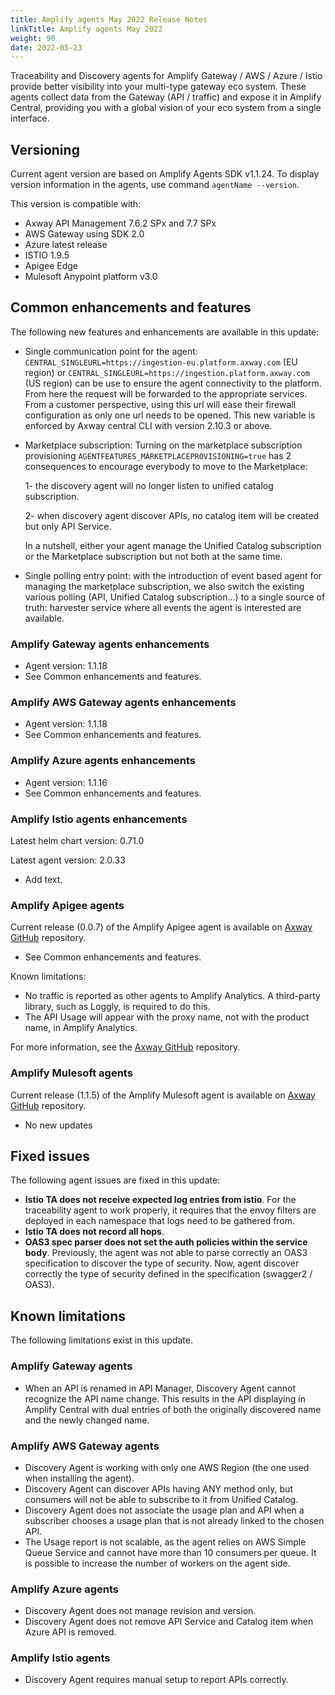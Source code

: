 ```yaml
---
title: Amplify agents May 2022 Release Notes
linkTitle: Amplify agents May 2022
weight: 90
date: 2022-05-23
---
```


Traceability and Discovery agents for Amplify Gateway / AWS / Azure / Istio provide better visibility into your multi-type gateway eco system. These agents collect data from the Gateway (API / traffic) and expose it in Amplify Central, providing you with a global vision of your eco system from a single interface.

## Versioning

Current agent version are based on Amplify Agents SDK v1.1.24.
To display version information in the agents, use command `agentName --version`.

This version is compatible with:

* Axway API Management 7.6.2 SPx and 7.7 SPx
* AWS Gateway using SDK 2.0
* Azure latest release
* ISTIO 1.9.5
* Apigee Edge
* Mulesoft Anypoint platform v3.0

## Common enhancements and features

The following new features and enhancements are available in this update:

* Single communication point for the agent: `CENTRAL_SINGLEURL=https://ingestion-eu.platform.axway.com` (EU region) or `CENTRAL_SINGLEURL=https://ingestion.platform.axway.com` (US region) can be use to ensure the agent connectivity to the platform. From here the request will be forwarded to the appropriate services. From a customer perspective, using this url will ease their firewall configuration as only one url needs to be opened.
This new variable is enforced by Axway central CLI with version 2.10.3 or above.
* Marketplace subscription: Turning on the marketplace subscription provisioning `AGENTFEATURES_MARKETPLACEPROVISIONING=true` has 2 consequences to encourage everybody to move to the Marketplace:

    1- the discovery agent will no longer listen to unified catalog subscription.

    2- when discovery agent discover APIs, no catalog item will be created but only API Service.

    In a nutshell, either your agent manage the Unified Catalog subscription or the Marketplace subscription but not both at the same time.
* Single polling entry point: with the introduction of event based agent for managing the marketplace subscription, we also switch the existing various polling (API, Unified Catalog subscription...) to a single source of truth: harvester service where all events the agent is interested are available.

### Amplify Gateway agents enhancements

* Agent version: 1.1.18
* See Common enhancements and features.

### Amplify AWS Gateway agents enhancements

* Agent version: 1.1.18
* See Common enhancements and features.

### Amplify Azure agents enhancements

* Agent version: 1.1.16
* See Common enhancements and features.

### Amplify Istio agents enhancements

Latest helm chart version: 0.71.0

Latest agent version: 2.0.33

* Add text.

### Amplify Apigee agents

Current release (0.0.7) of the Amplify Apigee agent is available on [Axway GitHub](https://github.com/Axway/agents-apigee) repository.

* See Common enhancements and features.

Known limitations:

* No traffic is reported as other agents to Amplify Analytics. A third-party library, such as Loggly, is required to do this.
* The API Usage will appear with the proxy name, not with the product name, in Amplify Analytics.

For more information, see the [Axway GitHub](https://github.com/Axway/agents-apigee) repository.

### Amplify Mulesoft agents

Current release (1.1.5) of the Amplify Mulesoft agent is available on [Axway GitHub](https://github.com/Axway/agents-mulesoft) repository.

* No new updates

## Fixed issues

The following agent issues are fixed in this update:

* **Istio TA does not receive expected log entries from istio**. For the traceability agent to work properly, it requires that the envoy filters are deployed in each namespace that logs need to be gathered from.
* **Istio TA does not record all hops**.
* **OAS3 spec parser does not set the auth policies within the service body**. Previously, the agent was not able to parse correctly an OAS3 specification to discover the type of security. Now, agent discover correctly the type of security defined in the specification (swagger2 / OAS3).

## Known limitations

The following limitations exist in this update.

### Amplify Gateway agents

* When an API is renamed in API Manager, Discovery Agent cannot recognize the API name change. This results in the API displaying in Amplify Central with dual entries of both the originally discovered name and the newly changed name.

### Amplify AWS Gateway agents

* Discovery Agent is working with only one AWS Region (the one used when installing the agent).
* Discovery Agent can discover APIs having ANY method only, but consumers will not be able to subscribe to it from Unified Catalog.
* Discovery Agent does not associate the usage plan and API when a subscriber chooses a usage plan that is not already linked to the chosen API.
* The Usage report is not scalable, as the agent relies on AWS Simple Queue Service and cannot have more than 10 consumers per queue. It is possible to increase the number of workers on the agent side.

### Amplify Azure agents

* Discovery Agent does not manage revision and version.
* Discovery Agent does not remove API Service and Catalog item when Azure API is removed.

### Amplify Istio agents

* Discovery Agent requires manual setup to report APIs correctly.
